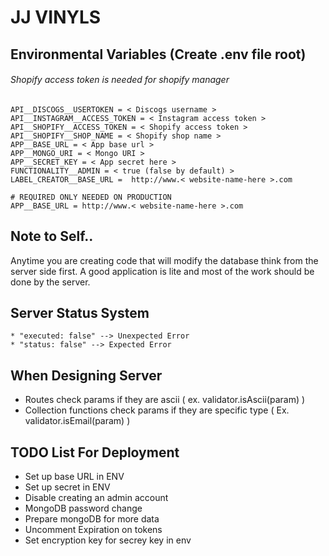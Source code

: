 # JJ VINYLS

## Environmental Variables (Create .env file root)
###### Shopify access token is needed for shopify manager
```
API__DISCOGS__USERTOKEN = < Discogs username >
API__INSTAGRAM__ACCESS_TOKEN = < Instagram access token >
API__SHOPIFY__ACCESS_TOKEN = < Shopify access token >
API__SHOPIFY__SHOP_NAME = < Shopify shop name >
APP__BASE_URL = < App base url >
APP__MONGO_URI = < Mongo URI >
APP__SECRET_KEY = < App secret here >
FUNCTIONALITY__ADMIN = < true (false by default) >
LABEL_CREATOR__BASE_URL =  http://www.< website-name-here >.com

# REQUIRED ONLY NEEDED ON PRODUCTION
APP__BASE_URL = http://www.< website-name-here >.com
```
## Note to Self..
Anytime you are creating code that will modify the database think from the server side first. A good application is lite and most of the work should be done by the server.


## Server Status System
```
* "executed: false" --> Unexpected Error
* "status: false" --> Expected Error
``` 

## When Designing Server
* Routes check params if they are ascii ( ex. validator.isAscii(param) )
* Collection functions check params if they are specific type ( Ex. validator.isEmail(param) )


## TODO List For Deployment
* Set up base URL in ENV
* Set up secret in ENV
* Disable creating an admin account
* MongoDB password change
* Prepare mongoDB for more data
* Uncomment Expiration on tokens
* Set encryption key for secrey key in env
